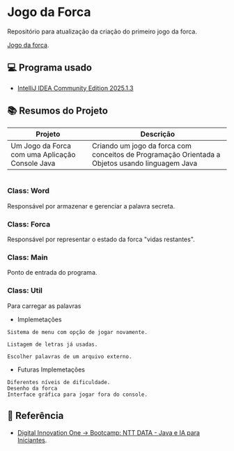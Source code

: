 
# Jogo da Forca

Repositório para atualização da criação do primeiro jogo da forca.

[Jogo da forca](https://github.com/Rd-feriaza/Jogo-da-forca.git).

## 💻 Programa usado

- [IntelliJ IDEA Community Edition 2025.1.3](https://www.jetbrains.com/idea/download/?section=windows)


## 📚 Resumos do Projeto

| Projeto | Descrição |
| ----------------------- | --------------------- |
|Um Jogo da Forca com uma Aplicação Console Java  | Criando um jogo da forca com conceitos de Programação Orientada a Objetos usando linguagem Java   |

```

```

### Class: Word
Responsável por armazenar e gerenciar a palavra secreta.

### Class: Forca
Responsável por representar o estado da forca "vidas restantes".

### Class: Main
Ponto de entrada do programa.

### Class: Util
Para carregar as palavras

- Implemetações
```
Sistema de menu com opção de jogar novamente.

Listagem de letras já usadas.

Escolher palavras de um arquivo externo.
```
- Futuras Implemetações
```
Diferentes níveis de dificuldade.
Desenho da forca
Interface gráfica para jogar fora do console.

```
## 🔎 Referência

- [Digital Innovation One -> Bootcamp: NTT DATA - Java e IA para Iniciantes](https://web.dio.me/lab/criando-um-jogo-da-forca-com-uma-aplicacao-console-java/learning/1f4c3145-1bb1-44f3-b36b-0907b36e0f0c?back=/track/ntt-data-java-e-ia-para-iniciantes).